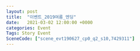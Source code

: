 ```yaml
---
layout: post
title:  "이벤트_2019여름_엔딩"
date:   2021-03-02 12:00:00 +0000
categories: Event
Tags: Story Event
SceneCode: ["scene_evt190627_cp0_q2_s10,7429311"]
---
```

